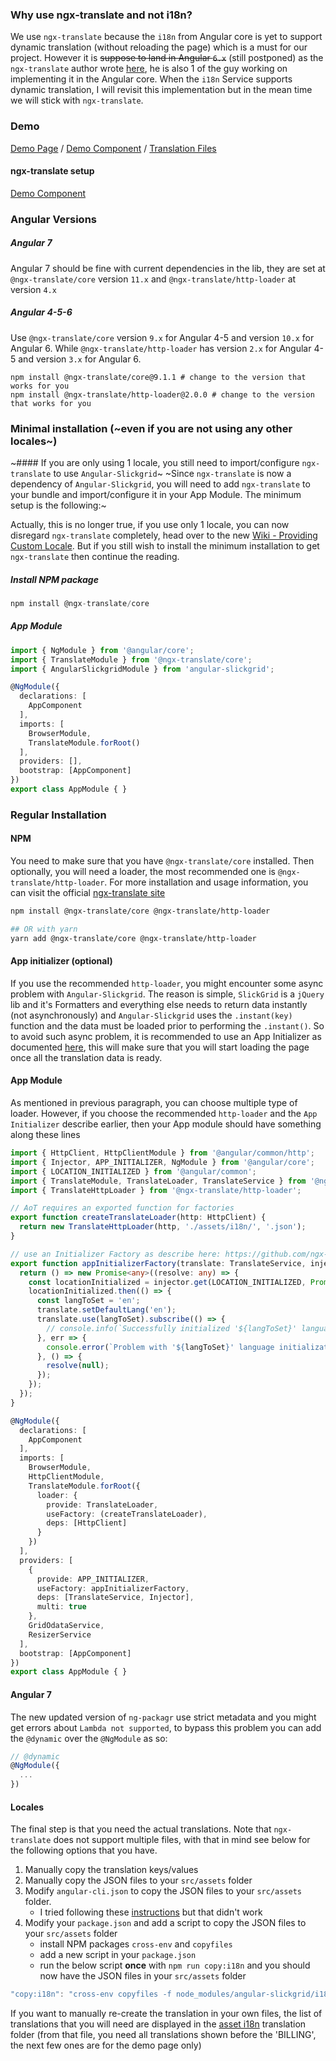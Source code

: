 ### Why use ngx-translate and not i18n?
We use `ngx-translate` because the `i18n` from Angular core is yet to support dynamic translation (without reloading the page) which is a must for our project. However it is ~~suppose to land in Angular `6.x`~~ (still postponed) as the `ngx-translate` author wrote [here](https://github.com/ngx-translate/core/issues/495#issuecomment-325570932), he is also 1 of the guy working on implementing it in the Angular core. When the `i18n` Service supports dynamic translation, I will revisit this implementation but in the mean time we will stick with `ngx-translate`.

### Demo
[Demo Page](https://ghiscoding.github.io/Angular-Slickgrid/#/localization) / [Demo Component](https://github.com/ghiscoding/slickgrid-universal/blob/master/frameworks/angular-slickgrid/src/demos/examples/grid-localization.component.ts) / [Translation Files](https://github.com/ghiscoding/angular-slickgrid/blob/master/src/assets/i18n)

#### ngx-translate setup
[Demo Component](https://github.com/ghiscoding/angular-slickgrid/blob/master/src/app)

### Angular Versions
##### Angular 7
Angular 7 should be fine with current dependencies in the lib, they are set at `@ngx-translate/core` version `11.x` and `@ngx-translate/http-loader` at version `4.x`

##### Angular 4-5-6
Use `@ngx-translate/core` version `9.x` for Angular 4-5 and version `10.x` for Angular 6. While `@ngx-translate/http-loader` has version `2.x` for Angular 4-5 and version `3.x` for Angular 6.
```
npm install @ngx-translate/core@9.1.1 # change to the version that works for you
npm install @ngx-translate/http-loader@2.0.0 # change to the version that works for you
```

### Minimal installation (~even if you are not using any other locales~)
~#### If you are only using 1 locale, you still need to import/configure `ngx-translate` to use `Angular-Slickgrid`~
~Since `ngx-translate` is now a dependency of `Angular-Slickgrid`, you will need to add `ngx-translate` to your bundle and import/configure it in your App Module. The minimum setup is the following:~

Actually, this is no longer true, if you use only 1 locale, you can now disregard `ngx-translate` completely, head over to the new [Wiki - Providing Custom Locale](Localization-with-Custom-Locales.md). But if you still wish to install the minimum installation to get `ngx-translate` then continue the reading.

##### Install NPM package
```typescript
npm install @ngx-translate/core
```
##### App Module
```typescript
import { NgModule } from '@angular/core';
import { TranslateModule } from '@ngx-translate/core';
import { AngularSlickgridModule } from 'angular-slickgrid';

@NgModule({
  declarations: [
    AppComponent
  ],
  imports: [
    BrowserModule,
    TranslateModule.forRoot()
  ],
  providers: [],
  bootstrap: [AppComponent]
})
export class AppModule { }
```

### Regular Installation
#### NPM
You need to make sure that you have `@ngx-translate/core` installed. Then optionally, you will need a loader, the most recommended one is `@ngx-translate/http-loader`. For more installation and usage information, you can visit the official [ngx-translate site](https://github.com/ngx-translate/core#installation)
```bash
npm install @ngx-translate/core @ngx-translate/http-loader

## OR with yarn
yarn add @ngx-translate/core @ngx-translate/http-loader
```

#### App initializer (optional)
If you use the recommended `http-loader`, you might encounter some async problem with `Angular-Slickgrid`. The reason is simple, `SlickGrid` is a `jQuery` lib and it's Formatters and everything else needs to return data instantly (not asynchronously) and `Angular-Slickgrid` uses the `.instant(key)` function and the data must be loaded prior to performing the `.instant()`. So to avoid such async problem, it is recommended to use an App Initializer as documented [here](https://github.com/ngx-translate/core/issues/517#issuecomment-299637956), this will make sure that you will start loading the page once all the translation data is ready.

#### App Module
As mentioned in previous paragraph, you can choose multiple type of loader. However, if you choose the recommended `http-loader` and the `App Initializer` describe earlier, then your App module should have something along these lines
```typescript
import { HttpClient, HttpClientModule } from '@angular/common/http';
import { Injector, APP_INITIALIZER, NgModule } from '@angular/core';
import { LOCATION_INITIALIZED } from '@angular/common';
import { TranslateModule, TranslateLoader, TranslateService } from '@ngx-translate/core';
import { TranslateHttpLoader } from '@ngx-translate/http-loader';

// AoT requires an exported function for factories
export function createTranslateLoader(http: HttpClient) {
  return new TranslateHttpLoader(http, './assets/i18n/', '.json');
}

// use an Initializer Factory as describe here: https://github.com/ngx-translate/core/issues/517#issuecomment-299637956
export function appInitializerFactory(translate: TranslateService, injector: Injector) {
  return () => new Promise<any>((resolve: any) => {
    const locationInitialized = injector.get(LOCATION_INITIALIZED, Promise.resolve(null));
    locationInitialized.then(() => {
      const langToSet = 'en';
      translate.setDefaultLang('en');
      translate.use(langToSet).subscribe(() => {
        // console.info(`Successfully initialized '${langToSet}' language.'`);
      }, err => {
        console.error(`Problem with '${langToSet}' language initialization.'`);
      }, () => {
        resolve(null);
      });
    });
  });
}

@NgModule({
  declarations: [
    AppComponent
  ],
  imports: [
    BrowserModule,
    HttpClientModule,
    TranslateModule.forRoot({
      loader: {
        provide: TranslateLoader,
        useFactory: (createTranslateLoader),
        deps: [HttpClient]
      }
    })
  ],
  providers: [
    {
      provide: APP_INITIALIZER,
      useFactory: appInitializerFactory,
      deps: [TranslateService, Injector],
      multi: true
    },
    GridOdataService,
    ResizerService
  ],
  bootstrap: [AppComponent]
})
export class AppModule { }
```

#### Angular 7
The new updated version of `ng-packagr` use strict metadata and you might get errors about `Lambda not supported`, to bypass this problem you can add the `@dynamic` over the `@NgModule` as so:
```ts
// @dynamic
@NgModule({
  ...
})
```

#### Locales
The final step is that you need the actual translations. Note that `ngx-translate` does not support multiple files, with that in mind see below for the following options that you have.
1. Manually copy the translation keys/values
2. Manually copy the JSON files to your `src/assets` folder
2. Modify `angular-cli.json` to copy the JSON files to your `src/assets` folder.
   - I tried following these [instructions](https://github.com/angular/angular-cli/issues/3555#issuecomment-351772402) but that didn't work
3. Modify your `package.json` and add a script to copy the JSON files to your `src/assets` folder
   - install NPM packages `cross-env` and `copyfiles`
   - add a new script in your `package.json`
   - run the below script **once** with `npm run copy:i18n` and you should now have the JSON files in your `src/assets` folder
```typescript
"copy:i18n": "cross-env copyfiles -f node_modules/angular-slickgrid/i18n/*.json src/assets/i18n"
```
If you want to manually re-create the translation in your own files, the list of translations that you will need are displayed in the [asset i18n](https://github.com/ghiscoding/angular-slickgrid/tree/master/src/assets/i18n) translation folder (from that file, you need all translations shown before the 'BILLING', the next few ones are for the demo page only)
